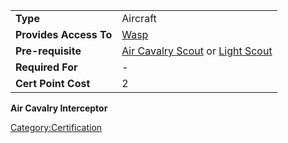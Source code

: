|                        |                                                                                                  |
| ---------------------- | ------------------------------------------------------------------------------------------------ |
| **Type**               | Aircraft                                                                                         |
| **Provides Access To** | [Wasp](Wasp.md "wikilink")                                                                       |
| **Pre-requisite**      | [Air Cavalry Scout](Air_Cavalry_Scout.md "wikilink") or [Light Scout](Light_Scout.md "wikilink") |
| **Required For**       | \-                                                                                               |
| **Cert Point Cost**    | 2                                                                                                |

**Air Cavalry Interceptor**

[Category:Certification](Category:Certification.md "wikilink")
